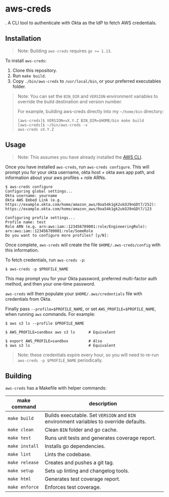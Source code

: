 # aws-creds
.
A CLI tool to authenticate with Okta as the IdP to fetch AWS credentials.

## Installation

> Note: Building `aws-creds` requires `go >= 1.13`.

To install `aws-creds`:

1. Clone this repository.
2. Run `make build`.
3. Copy `./bin/aws-creds` to `/usr/local/bin`, or your preferred executables folder.

> Note: You can set the `BIN_DIR` and `VERSION` environment variables to override the build destination and version number.
>
> For example, building aws-creds directly into my `~/home/bin` directory:
> ```
> [aws-creds]$ VERSION=vX.Y.Z BIN_DIR=$HOME/bin make build
> [aws-creds]$ ~/bin/aws-creds -v
> aws-creds vX.Y.Z
> ```

## Usage

> Note: This assumes you have already installed the [AWS CLI](https://aws.amazon.com/cli/).

Once you have installed `aws-creds`, run `aws-creds configure`.
This will prompt you for your okta username, okta host + okta aws app path, and information about your aws profiles + role ARNs.

```
$ aws-creds configure
Configuring global settings...
Okta username: yourname
Okta AWS Embed Link (e.g. https://example.okta.com/home/amazon_aws/0oa54k1gk2ukOJ9nGDt7/252): https://example.okta.com/home/amazon_aws/0oa54k1gk2ukOJ9nGDt7/123

Configuring profile settings...
Profile name: test
Role ARN (e.g. arn:aws:iam::123456789001:role/EngineeringRole): arn:aws:iam::123456789001:role/SomeRole
Do you want to configure more profiles? [y/N]:
```

Once complete, `aws-creds` will create the file `$HOME/.aws-creds/config` with this information.

To fetch credentials, run `aws-creds -p`:

```
$ aws-creds -p $PROFILE_NAME
```

This may prompt you for your Okta password, preferred multi-factor auth method, and then your one-time password.

`aws-creds` will then populate your `$HOME/.aws/credentials` file with credentials from Okta.

Finally pass `--profile=$PROFILE_NAME`, or set `AWS_PROFILE=$PROFILE_NAME`, when running `aws` commands.
For example:

```
$ aws s3 ls --profile $PROFILE_NAME

$ AWS_PROFILE=sandbox aws s3 ls      # Equivalent

$ export AWS_PROFILE=sandbox         # Also
$ aws s3 ls                          # Equivalent
```

> Note: these credentials expire every hour, so you will need to re-run `aws-creds -p $PROFILE_NAME` periodically.

## Building

`aws-creds` has a Makefile with helper commands:

make command | description
--- | ---
`make build` | Builds executable. Set `VERSION` and `BIN` environment variables to override defaults.
`make clean` | Clean `BIN` folder and go cache.
`make test` | Runs unit tests and generates coverage report.
`make install`| Installs go dependencies.
`make lint` | Lints the codebase.
`make release` | Creates and pushes a git tag.
`make setup` | Sets up linting and changelog tools.
`make html` | Generates test coverage report.
`make enforce` | Enforces test coverage.
